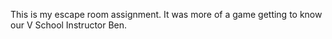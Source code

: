 This is my escape room assignment.  It was more of a game getting to know our V School Instructor Ben.